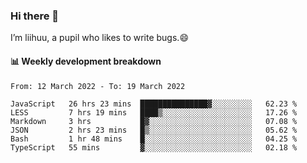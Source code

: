 ### Hi there 👋
I’m liihuu, a pupil who likes to write bugs.😄


#### 📊 Weekly development breakdown
<!--START_SECTION:waka-->

```text
From: 12 March 2022 - To: 19 March 2022

JavaScript   26 hrs 23 mins  ███████████████▓░░░░░░░░░   62.23 %
LESS         7 hrs 19 mins   ████▒░░░░░░░░░░░░░░░░░░░░   17.26 %
Markdown     3 hrs           █▓░░░░░░░░░░░░░░░░░░░░░░░   07.08 %
JSON         2 hrs 23 mins   █▒░░░░░░░░░░░░░░░░░░░░░░░   05.62 %
Bash         1 hr 48 mins    █░░░░░░░░░░░░░░░░░░░░░░░░   04.25 %
TypeScript   55 mins         ▓░░░░░░░░░░░░░░░░░░░░░░░░   02.18 %
```

<!--END_SECTION:waka-->

<!--
**liihuu/liihuu** is a ✨ _special_ ✨ repository because its `README.md` (this file) appears on your GitHub profile.

Here are some ideas to get you started:

- 🔭 I’m currently working on ...
- 🌱 I’m currently learning ...
- 👯 I’m looking to collaborate on ...
- 🤔 I’m looking for help with ...
- 💬 Ask me about ...
- 📫 How to reach me: ...
- 😄 Pronouns: ...
- ⚡ Fun fact: ...
-->
